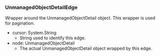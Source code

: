 ### UnmanagedObjectDetailEdge
Wrapper around the UnmanagedObjectDetail object. This wrapper is used for pagination.

- cursor: System.String
  - String used to identify this edge.
- node: UnmanagedObjectDetail
  - The actual UnmanagedObjectDetail object wrapped by this edge.
